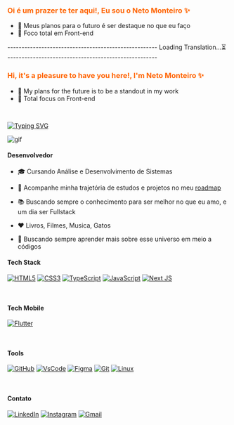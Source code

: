 
### <span style="color: rgb(255, 100, 0);">Oi é um prazer te ter aqui!, Eu sou o Neto Monteiro ✨</span>

- 🔭 Meus planos para o futuro é ser destaque no que eu faço
- 🎯 Foco total em Front-end

<span>-----------------------------------------------------</span>
Loading Translation…⏳ <span>-----------------------------------------------------</span>


### <span style="color: rgb(255, 100, 0);">Hi, it's a pleasure to have you here!, I'm Neto Monteiro ✨</span>

- 🔭 My plans for the future is to be a standout in my work
- 🎯 Total focus on Front-end

<br/>

[![Typing SVG](https://readme-typing-svg.demolab.com?font=Fira+Code&size=24&pause=1000&color=9D28E6&width=435&lines=I+Love+Developing+%F0%9F%9A%80)](https://git.io/typing-svg)

![gif](https://i.pinimg.com/originals/83/b8/09/83b809857acd41a7bad4935b4734f9fc.gif)

#### Desenvolvedor

- 🎓 Cursando Análise e Desenvolvimento de Sistemas

- 🧾 Acompanhe minha trajetória de estudos e projetos no meu [roadmap](https://github.com/NetoMonteiro/Roadmap)

- 📚 Buscando sempre o conhecimento para ser melhor no que eu amo, e um dia ser Fullstack

- ❤️ Livros, Filmes, Musica, Gatos

- 🌱 Buscando sempre aprender mais sobre esse universo em meio a códigos



#### Tech Stack
[![HTML5](https://img.shields.io/badge/HTML5-E34F26?style=for-the-badge&logo=html5&logoColor=white)](https://developer.mozilla.org/pt-BR/docs/Web/HTML)
[![CSS3](https://img.shields.io/badge/CSS3-1572B6?style=for-the-badge&logo=css3&logoColor=white)](https://developer.mozilla.org/pt-BR/docs/Web/CSS)
[![TypeScript](https://img.shields.io/badge/TypeScript-007ACC?style=for-the-badge&logo=typescript&logoColor=white)](https://www.typescriptlang.org/)
[![JavaScript](https://img.shields.io/badge/JavaScript-F7DF1E?style=for-the-badge&logo=javascript&logoColor=white)](https://developer.mozilla.org/pt-BR/docs/Web/JavaScript)
[![Next JS](https://img.shields.io/badge/Next-black?style=for-the-badge&logo=next.js&logoColor=white)](https://nextjs.org/docs)



<br/>

#### Tech Mobile
[![Flutter](https://img.shields.io/badge/Flutter-3EB9F6?style=for-the-badge&logo=flutter&logoColor=white)](https://docs.flutter.dev/get-started/install/windows/desktop?tab=download)

<br/>

#### Tools
[![GitHub](https://img.shields.io/badge/github-%23121011.svg?style=for-the-badge&logo=github&logoColor=white)](https://github.com/)
[![VsCode](https://img.shields.io/badge/VSCode-0078d7.svg?style=for-the-badge&logo=visual-studio-code&logoColor=white)](https://code.visualstudio.com/)
[![Figma](https://img.shields.io/badge/Figma-E34F26?style=for-the-badge&logo=figma&logoColor=white)](https://www.figma.com/)
[![Git](https://img.shields.io/badge/git-%23F05033.svg?style=for-the-badge&logo=git&logoColor=white)](https://git-scm.com/)
[![Linux](https://img.shields.io/badge/Linux-FCC624?style=for-the-badge&logo=linux&logoColor=black)](https://www.linux.org/)


<br/>


#### Contato
[![LinkedIn](https://img.shields.io/badge/LinkedIn-0077B5?style=for-the-badge&logo=linkedin&logoColor=white)](https://www.linkedin.com/in/neto-monteiro-b588242a9/)
[![Instagram](https://img.shields.io/badge/Instagram-E4405F?style=for-the-badge&logo=instagram&logoColor=white)](https://www.instagram.com/netin.jpg?igsh=MWE3a2ZxYmc1NjNkcQ%3D%3D&utm_source=qr)
[![Gmail](https://img.shields.io/badge/Gmail-D14836?style=for-the-badge&logo=gmail&logoColor=white)](https://mailto:netosoft010@gmail.com)



</div>


